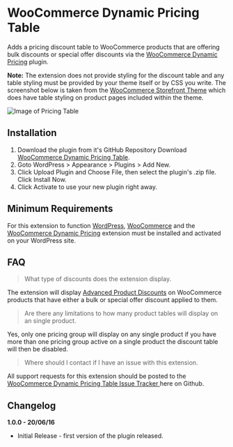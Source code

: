 # WooCommerce Dynamic Pricing Table
Adds a pricing discount table to WooCommerce products that are offering bulk discounts or special offer discounts via the [WooCommerce Dynamic Pricing](https://www.woothemes.com/products/dynamic-pricing/) plugin.

**Note:** The extension does not provide styling for the discount table and any table styling must be provided by your theme itself or by CSS you write. The screenshot below is taken from the [WooCommerce Storefront Theme](https://www.woothemes.com/storefront/) which does have table styling on product pages included within the theme.

![Image of Pricing Table](http://i.imgur.com/KbTxVCb.png)

## Installation

1. Download the plugin from it's GitHub Repository Download [WooCommerce Dynamic Pricing Table](https://github.com/stuartduff/woocommerce-dynamic-pricing-table).
2. Goto WordPress > Appearance > Plugins > Add New.
3. Click Upload Plugin and Choose File, then select the plugin's .zip file. Click Install Now.
4. Click Activate to use your new plugin right away.

## Minimum Requirements

For this extension to function [WordPress](https://wordpress.org/), [WooCommerce](https://www.woothemes.com/woocommerce/) and the [WooCommerce Dynamic Pricing](https://www.woothemes.com/products/dynamic-pricing/) extension must be installed and activated on your WordPress site.

## FAQ

> What type of discounts does the extension display.

The extension will display [Advanced Product Discounts](https://docs.woothemes.com/document/woocommerce-dynamic-pricing/#section-7) on WooCommerce products that have either a bulk or special offer discount applied to them.

> Are there any limitations to how many product tables will display on an single product.

Yes, only one pricing group will display on any single product if you have more than one pricing group active on a single product the discount table will then be disabled.

> Where should I contact if I have an issue with this extension.

All support requests for this extension should be posted to the [WooCommerce Dynamic Pricing Table Issue Tracker ](https://github.com/stuartduff/woocommerce-dynamic-pricing-table/issues) here on Github.

## Changelog

**1.0.0 - 20/06/16**
* Initial Release - first version of the plugin released.
